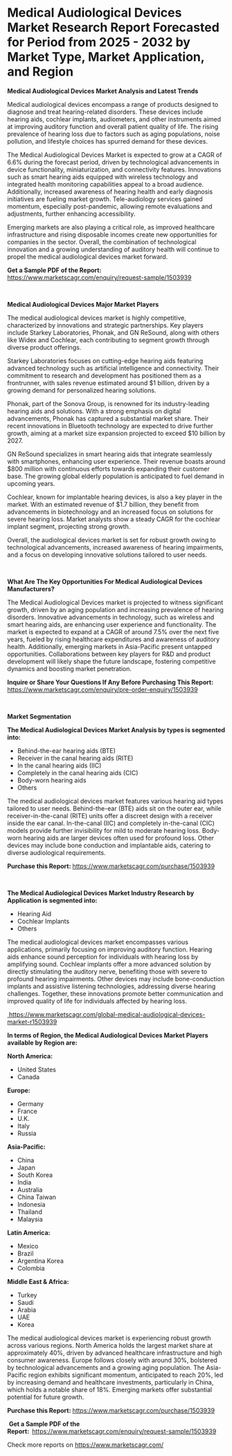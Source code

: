 <p><h1>Medical Audiological Devices Market Research Report Forecasted for Period from 2025 -  2032 by Market Type, Market Application, and Region</h1></p><p><strong>Medical Audiological Devices Market Analysis and Latest Trends</strong></p>
<p><p>Medical audiological devices encompass a range of products designed to diagnose and treat hearing-related disorders. These devices include hearing aids, cochlear implants, audiometers, and other instruments aimed at improving auditory function and overall patient quality of life. The rising prevalence of hearing loss due to factors such as aging populations, noise pollution, and lifestyle choices has spurred demand for these devices.</p><p>The Medical Audiological Devices Market is expected to grow at a CAGR of 6.6% during the forecast period, driven by technological advancements in device functionality, miniaturization, and connectivity features. Innovations such as smart hearing aids equipped with wireless technology and integrated health monitoring capabilities appeal to a broad audience. Additionally, increased awareness of hearing health and early diagnosis initiatives are fueling market growth. Tele-audiology services gained momentum, especially post-pandemic, allowing remote evaluations and adjustments, further enhancing accessibility. </p><p>Emerging markets are also playing a critical role, as improved healthcare infrastructure and rising disposable incomes create new opportunities for companies in the sector. Overall, the combination of technological innovation and a growing understanding of auditory health will continue to propel the medical audiological devices market forward.</p></p>
<p><strong>Get a Sample PDF of the Report:&nbsp;</strong> <a href="https://www.marketscagr.com/enquiry/request-sample/1503939?utm_campaign=3095&utm_medium=2&utm_source=Github&utm_content=ia&utm_term=23032025&utm_id=medical-audiological-devices">https://www.marketscagr.com/enquiry/request-sample/1503939</a></p>
<p>&nbsp;</p>
<p><strong>Medical Audiological Devices Major Market Players</strong></p>
<p><p>The medical audiological devices market is highly competitive, characterized by innovations and strategic partnerships. Key players include Starkey Laboratories, Phonak, and GN ReSound, along with others like Widex and Cochlear, each contributing to segment growth through diverse product offerings.</p><p>Starkey Laboratories focuses on cutting-edge hearing aids featuring advanced technology such as artificial intelligence and connectivity. Their commitment to research and development has positioned them as a frontrunner, with sales revenue estimated around $1 billion, driven by a growing demand for personalized hearing solutions.</p><p>Phonak, part of the Sonova Group, is renowned for its industry-leading hearing aids and solutions. With a strong emphasis on digital advancements, Phonak has captured a substantial market share. Their recent innovations in Bluetooth technology are expected to drive further growth, aiming at a market size expansion projected to exceed $10 billion by 2027.</p><p>GN ReSound specializes in smart hearing aids that integrate seamlessly with smartphones, enhancing user experience. Their revenue boasts around $800 million with continuous efforts towards expanding their customer base. The growing global elderly population is anticipated to fuel demand in upcoming years.</p><p>Cochlear, known for implantable hearing devices, is also a key player in the market. With an estimated revenue of $1.7 billion, they benefit from advancements in biotechnology and an increased focus on solutions for severe hearing loss. Market analysts show a steady CAGR for the cochlear implant segment, projecting strong growth.</p><p>Overall, the audiological devices market is set for robust growth owing to technological advancements, increased awareness of hearing impairments, and a focus on developing innovative solutions tailored to user needs.</p></p>
<p>&nbsp;</p>
<p><strong>What Are The Key Opportunities For Medical Audiological Devices Manufacturers?</strong></p>
<p><p>The Medical Audiological Devices market is projected to witness significant growth, driven by an aging population and increasing prevalence of hearing disorders. Innovative advancements in technology, such as wireless and smart hearing aids, are enhancing user experience and functionality. The market is expected to expand at a CAGR of around 7.5% over the next five years, fueled by rising healthcare expenditures and awareness of auditory health. Additionally, emerging markets in Asia-Pacific present untapped opportunities. Collaborations between key players for R&D and product development will likely shape the future landscape, fostering competitive dynamics and boosting market penetration.</p></p>
<p><strong>Inquire or Share Your Questions If Any Before Purchasing This Report:</strong> <a href="https://www.marketscagr.com/enquiry/pre-order-enquiry/1503939?utm_campaign=3095&utm_medium=2&utm_source=Github&utm_content=ia&utm_term=23032025&utm_id=medical-audiological-devices">https://www.marketscagr.com/enquiry/pre-order-enquiry/1503939</a></p>
<p>&nbsp;</p>
<p><strong>Market Segmentation</strong></p>
<p><strong>The Medical Audiological Devices Market Analysis by types is segmented into:</strong></p>
<p><ul><li>Behind-the-ear hearing aids (BTE)</li><li>Receiver in the canal hearing aids (RITE)</li><li>In the canal hearing aids (IIC)</li><li>Completely in the canal hearing aids (CIC)</li><li>Body-worn hearing aids</li><li>Others</li></ul></p>
<p><p>The medical audiological devices market features various hearing aid types tailored to user needs. Behind-the-ear (BTE) aids sit on the outer ear, while receiver-in-the-canal (RITE) units offer a discreet design with a receiver inside the ear canal. In-the-canal (IIC) and completely in-the-canal (CIC) models provide further invisibility for mild to moderate hearing loss. Body-worn hearing aids are larger devices often used for profound loss. Other devices may include bone conduction and implantable aids, catering to diverse audiological requirements.</p></p>
<p><strong>Purchase this Report:&nbsp;</strong><a href="https://www.marketscagr.com/purchase/1503939?utm_campaign=3095&utm_medium=2&utm_source=Github&utm_content=ia&utm_term=23032025&utm_id=medical-audiological-devices">https://www.marketscagr.com/purchase/1503939</a></p>
<p>&nbsp;</p>
<p><strong>The Medical Audiological Devices Market Industry Research by Application is segmented into:</strong></p>
<p><ul><li>Hearing Aid</li><li>Cochlear Implants</li><li>Others</li></ul></p>
<p><p>The medical audiological devices market encompasses various applications, primarily focusing on improving auditory function. Hearing aids enhance sound perception for individuals with hearing loss by amplifying sound. Cochlear implants offer a more advanced solution by directly stimulating the auditory nerve, benefiting those with severe to profound hearing impairments. Other devices may include bone-conduction implants and assistive listening technologies, addressing diverse hearing challenges. Together, these innovations promote better communication and improved quality of life for individuals affected by hearing loss.</p></p>
<p><a href="https://www.marketscagr.com/global-medical-audiological-devices-market-r1503939?utm_campaign=3095&utm_medium=2&utm_source=Github&utm_content=ia&utm_term=23032025&utm_id=medical-audiological-devices">&nbsp;https://www.marketscagr.com/global-medical-audiological-devices-market-r1503939</a></p>
<p><strong>In terms of Region, the Medical Audiological Devices Market Players available by Region are:</strong></p>
<p>
    <p> <strong> North America: </strong>
        <ul>
            <li>United States</li>
            <li>Canada</li>
        </ul>
        </p> 
    <p> <strong> Europe: </strong>
        <ul>
            <li>Germany</li>
            <li>France</li>
            <li>U.K.</li>
            <li>Italy</li>
            <li>Russia</li>
        </ul>
        </p> 
    <p> <strong> Asia-Pacific: </strong>
        <ul>
            <li>China</li>
            <li>Japan</li>
            <li>South Korea</li>
            <li>India</li>
            <li>Australia</li>
            <li>China Taiwan</li>
            <li>Indonesia</li>
            <li>Thailand</li>
            <li>Malaysia</li>
        </ul>
        </p> 
    <p> <strong> Latin America: </strong>
        <ul>
            <li>Mexico</li>
            <li>Brazil</li>
            <li>Argentina Korea</li>
            <li>Colombia</li>
        </ul>
        </p> 
    <p> <strong> Middle East & Africa: </strong>
        <ul>
            <li>Turkey</li>
            <li>Saudi</li>
            <li>Arabia</li>
            <li>UAE</li>
            <li>Korea</li>
        </ul>
    </p>
    </p>
<p><p>The medical audiological devices market is experiencing robust growth across various regions. North America holds the largest market share at approximately 40%, driven by advanced healthcare infrastructure and high consumer awareness. Europe follows closely with around 30%, bolstered by technological advancements and a growing aging population. The Asia-Pacific region exhibits significant momentum, anticipated to reach 20%, led by increasing demand and healthcare investments, particularly in China, which holds a notable share of 18%. Emerging markets offer substantial potential for future growth.</p></p>
<p><strong>Purchase this Report: </strong><a href="https://www.marketscagr.com/purchase/1503939?utm_campaign=3095&utm_medium=2&utm_source=Github&utm_content=ia&utm_term=23032025&utm_id=medical-audiological-devices">https://www.marketscagr.com/purchase/1503939</a></p>
<p>&nbsp;<strong>Get a Sample PDF of the Report:&nbsp;&nbsp;</strong><a href="https://www.marketscagr.com/enquiry/request-sample/1503939?utm_campaign=3095&utm_medium=2&utm_source=Github&utm_content=ia&utm_term=23032025&utm_id=medical-audiological-devices">https://www.marketscagr.com/enquiry/request-sample/1503939</a></p>
<p><strong></strong></p>
<p>Check more reports on <a href="https://www.marketscagr.com/?utm_campaign=3095&utm_medium=2&utm_source=Github&utm_content=ia&utm_term=23032025&utm_id=medical-audiological-devices">https://www.marketscagr.com/</a></p>
